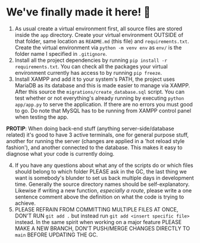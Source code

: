 # We've finally made it here! 👋
1. As usual create a virtual environment first, all source files are stored inside the `app` directory. Create your virtual environment OUTSIDE of that folder, same location as `README.md` (this file) and `requirements.txt`. Create the virtual environment via `python -m venv env` as `env/` is the folder name I specified in `.gitignore`.
2. Install all the project dependencies by running `pip install -r requirements.txt`. You can check all the packages your virtual environment currently has access to by running `pip freeze`.
3. Install XAMPP and add it to your system's PATH, the project uses MariaDB as its database and this is made easier to manage via XAMPP. After this source the `migrations/create_database.sql` script. You can test whether or not everything's already running by executing `python app/app.py` to serve the application. If there are no errors you must good to go. Do note that MySQL has to be running from XAMPP control panel when testing the app.

**PROTIP**: When doing back-end stuff (anything server-side/database related) it's good to have 3 active terminals, one for general purpose stuff, another for running the server (changes are applied in a 'hot reload style fashion'), and another connected to the database. This makes it easy to diagnose what your code is currently doing.

4. If you have any questions about what any of the scripts do or which files should belong to which folder PLEASE ask in the GC, the last thing we want is somebody's blunder to set us back multiple days in development time. Generally the source directory names should be self-explanatory. Likewise if writing a new function, *especially a route*, please write a one sentence comment above the definition on what the code is trying to achieve.
5. PLEASE REFRAIN FROM COMMITTING MULTIPLE FILES AT ONCE, DON'T RUN `git add .` but instead run `git add <insert specific file>` instead. In the same spirit when working on a major feature PLEASE MAKE A NEW BRANCH, DON'T PUSH/MERGE CHANGES DIRECTLY TO `main` BEFORE UPDATING THE GC.
